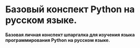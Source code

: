 # Базовый конспект Python на русском языке.
#### Базовая личная конспект шпаргалка для изучения языка программирования Python на русском языке.
